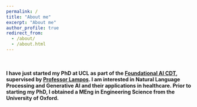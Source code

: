 ```yaml
---
permalink: /
title: "About me"
excerpt: "About me"
author_profile: true
redirect_from: 
  - /about/
  - /about.html
---
```

<br/><br/>
**I have just started my PhD at UCL as part of the [Foundational AI CDT](https://www.ucl.ac.uk/foundational-ai-cdt/foundational-artificial-intelligence-mphilphd), supervised by [Professor Lampos](https://www.lampos.net/). I am interested in Natural Language Processing and Generative AI and their applications in healthcare. Prior to starting my PhD, I obtained a MEng in Engineering Science from the University of Oxford.**
